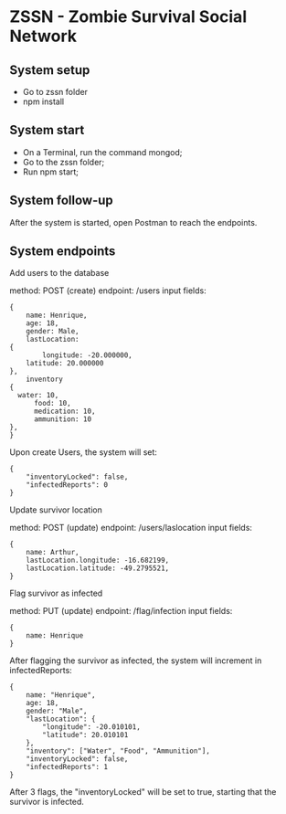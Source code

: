 # ZSSN - Zombie Survival Social Network

## System setup
- Go to zssn folder
- npm install

## System start
- On a Terminal, run the command mongod;
- Go to the zssn folder;
- Run npm start;

## System follow-up
After the system is started, open Postman to reach the endpoints.

## System endpoints

Add users to the database

method: POST (create)
endpoint: /users
input fields:

	{
		name: Henrique,
		age: 18,
		gender: Male,
		lastLocation:
    {
      		longitude: -20.000000,
		latitude: 20.000000
    },
		inventory
    {
      water: 10,
		  food: 10,
		  medication: 10,
		  ammunition: 10
    },
	}
  
Upon create Users, the system will set:

	{
		"inventoryLocked": false,
		"infectedReports": 0
	}
  
Update survivor location

method: POST (update)
endpoint: /users/laslocation
input fields:

	{
		name: Arthur,
		lastLocation.longitude: -16.682199,
		lastLocation.latitude: -49.2795521,
	}
Flag survivor as infected

method: PUT (update)
endpoint: /flag/infection
input fields:

	{
		name: Henrique
	}
  
After flagging the survivor as infected, the system will increment in infectedReports:

	{
		name: "Henrique",
		age: 18,
		gender: "Male",
		"lastLocation": {
			"longitude": -20.010101,
			"latitude": 20.010101
		},
		"inventory": ["Water", "Food", "Ammunition"],
		"inventoryLocked": false,
		"infectedReports": 1
	}
  
After 3 flags, the "inventoryLocked" will be set to true, starting that the survivor is infected.
